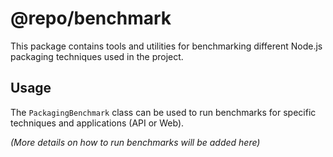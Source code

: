 # @repo/benchmark

This package contains tools and utilities for benchmarking different Node.js packaging techniques used in the project.

## Usage

The `PackagingBenchmark` class can be used to run benchmarks for specific techniques and applications (API or Web).

*(More details on how to run benchmarks will be added here)*

